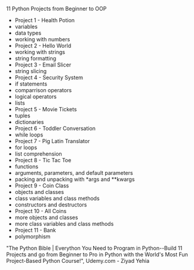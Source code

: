 11 Python Projects from Beginner to OOP

- Project 1 - Health Potion
 - variables
 - data types
 - working with numbers
- Project 2 - Hello World
 - working with strings
 - string formatting
- Project 3 - Email Slicer
 - string slicing
- Project 4 - Security System
 - if statements
 - comparrison operators
 - logical operators
 - lists
- Project 5 - Movie Tickets
 - tuples
 - dictionaries
- Project 6 - Toddler Conversation
 - while loops
- Project 7 - Pig Latin Translator
 - for loops
 - list comprehension
- Project 8 - Tic Tac Toe
 - functions
 - arguments, parameters, and default parameters
 - packing and unpacking with *args and **kwargs
- Project 9 - Coin Class
 - objects and classes
 - class variables and class methods
 - constructors and destructors
- Project 10 - All Coins
 - more objects and classes
 - more class variables and class methods
- Project 11 - Bank
 - polymorphism

"The Python Bible | Everython You Need to Program in Python--Build 11 Projects and go from Beginner to Pro in Python with the World's Most Fun Project-Based Python Course!", Udemy.com - Ziyad Yehia
